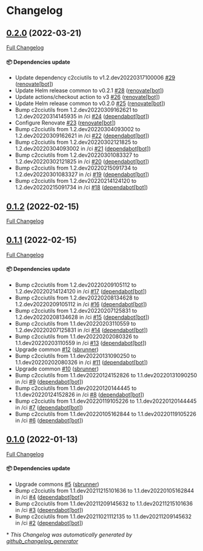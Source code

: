 # Changelog

## [0.2.0](https://github.com/camptocamp/helm-custom-cron/tree/0.2.0) (2022-03-21)

[Full Changelog](https://github.com/camptocamp/helm-custom-cron/compare/0.1.2...0.2.0)

#### :package: Dependencies update

- Update dependency c2cciutils to v1.2.dev20220317100006 [\#29](https://github.com/camptocamp/helm-custom-cron/pull/29) ([renovate[bot]](https://github.com/apps/renovate))
- Update Helm release common to v0.2.1 [\#28](https://github.com/camptocamp/helm-custom-cron/pull/28) ([renovate[bot]](https://github.com/apps/renovate))
- Update actions/checkout action to v3 [\#26](https://github.com/camptocamp/helm-custom-cron/pull/26) ([renovate[bot]](https://github.com/apps/renovate))
- Update Helm release common to v0.2.0 [\#25](https://github.com/camptocamp/helm-custom-cron/pull/25) ([renovate[bot]](https://github.com/apps/renovate))
- Bump c2cciutils from 1.2.dev20220309162621 to 1.2.dev20220314145935 in /ci [\#24](https://github.com/camptocamp/helm-custom-cron/pull/24) ([dependabot[bot]](https://github.com/apps/dependabot))
- Configure Renovate [\#23](https://github.com/camptocamp/helm-custom-cron/pull/23) ([renovate[bot]](https://github.com/apps/renovate))
- Bump c2cciutils from 1.2.dev20220304093002 to 1.2.dev20220309162621 in /ci [\#22](https://github.com/camptocamp/helm-custom-cron/pull/22) ([dependabot[bot]](https://github.com/apps/dependabot))
- Bump c2cciutils from 1.2.dev20220302121825 to 1.2.dev20220304093002 in /ci [\#21](https://github.com/camptocamp/helm-custom-cron/pull/21) ([dependabot[bot]](https://github.com/apps/dependabot))
- Bump c2cciutils from 1.2.dev20220301083327 to 1.2.dev20220302121825 in /ci [\#20](https://github.com/camptocamp/helm-custom-cron/pull/20) ([dependabot[bot]](https://github.com/apps/dependabot))
- Bump c2cciutils from 1.2.dev20220215091734 to 1.2.dev20220301083327 in /ci [\#19](https://github.com/camptocamp/helm-custom-cron/pull/19) ([dependabot[bot]](https://github.com/apps/dependabot))
- Bump c2cciutils from 1.2.dev20220214124120 to 1.2.dev20220215091734 in /ci [\#18](https://github.com/camptocamp/helm-custom-cron/pull/18) ([dependabot[bot]](https://github.com/apps/dependabot))

## [0.1.2](https://github.com/camptocamp/helm-custom-cron/tree/0.1.2) (2022-02-15)

[Full Changelog](https://github.com/camptocamp/helm-custom-cron/compare/0.1.1...0.1.2)

## [0.1.1](https://github.com/camptocamp/helm-custom-cron/tree/0.1.1) (2022-02-15)

[Full Changelog](https://github.com/camptocamp/helm-custom-cron/compare/0.1.0...0.1.1)

#### :package: Dependencies update

- Bump c2cciutils from 1.2.dev20220209105112 to 1.2.dev20220214124120 in /ci [\#17](https://github.com/camptocamp/helm-custom-cron/pull/17) ([dependabot[bot]](https://github.com/apps/dependabot))
- Bump c2cciutils from 1.2.dev20220208134628 to 1.2.dev20220209105112 in /ci [\#16](https://github.com/camptocamp/helm-custom-cron/pull/16) ([dependabot[bot]](https://github.com/apps/dependabot))
- Bump c2cciutils from 1.2.dev20220207125831 to 1.2.dev20220208134628 in /ci [\#15](https://github.com/camptocamp/helm-custom-cron/pull/15) ([dependabot[bot]](https://github.com/apps/dependabot))
- Bump c2cciutils from 1.1.dev20220203110559 to 1.2.dev20220207125831 in /ci [\#14](https://github.com/camptocamp/helm-custom-cron/pull/14) ([dependabot[bot]](https://github.com/apps/dependabot))
- Bump c2cciutils from 1.1.dev20220202080326 to 1.1.dev20220203110559 in /ci [\#13](https://github.com/camptocamp/helm-custom-cron/pull/13) ([dependabot[bot]](https://github.com/apps/dependabot))
- Upgrade common [\#12](https://github.com/camptocamp/helm-custom-cron/pull/12) ([sbrunner](https://github.com/sbrunner))
- Bump c2cciutils from 1.1.dev20220131090250 to 1.1.dev20220202080326 in /ci [\#11](https://github.com/camptocamp/helm-custom-cron/pull/11) ([dependabot[bot]](https://github.com/apps/dependabot))
- Upgrade common [\#10](https://github.com/camptocamp/helm-custom-cron/pull/10) ([sbrunner](https://github.com/sbrunner))
- Bump c2cciutils from 1.1.dev20220124152826 to 1.1.dev20220131090250 in /ci [\#9](https://github.com/camptocamp/helm-custom-cron/pull/9) ([dependabot[bot]](https://github.com/apps/dependabot))
- Bump c2cciutils from 1.1.dev20220120144445 to 1.1.dev20220124152826 in /ci [\#8](https://github.com/camptocamp/helm-custom-cron/pull/8) ([dependabot[bot]](https://github.com/apps/dependabot))
- Bump c2cciutils from 1.1.dev20220119105226 to 1.1.dev20220120144445 in /ci [\#7](https://github.com/camptocamp/helm-custom-cron/pull/7) ([dependabot[bot]](https://github.com/apps/dependabot))
- Bump c2cciutils from 1.1.dev20220105162844 to 1.1.dev20220119105226 in /ci [\#6](https://github.com/camptocamp/helm-custom-cron/pull/6) ([dependabot[bot]](https://github.com/apps/dependabot))

## [0.1.0](https://github.com/camptocamp/helm-custom-cron/tree/0.1.0) (2022-01-13)

[Full Changelog](https://github.com/camptocamp/helm-custom-cron/compare/56a0f39bb6806e63ad03f39fe209cbdc72f7adf5...0.1.0)

#### :package: Dependencies update

- Upgrade commons [\#5](https://github.com/camptocamp/helm-custom-cron/pull/5) ([sbrunner](https://github.com/sbrunner))
- Bump c2cciutils from 1.1.dev20211215101636 to 1.1.dev20220105162844 in /ci [\#4](https://github.com/camptocamp/helm-custom-cron/pull/4) ([dependabot[bot]](https://github.com/apps/dependabot))
- Bump c2cciutils from 1.1.dev20211209145632 to 1.1.dev20211215101636 in /ci [\#3](https://github.com/camptocamp/helm-custom-cron/pull/3) ([dependabot[bot]](https://github.com/apps/dependabot))
- Bump c2cciutils from 1.1.dev20211021112135 to 1.1.dev20211209145632 in /ci [\#2](https://github.com/camptocamp/helm-custom-cron/pull/2) ([dependabot[bot]](https://github.com/apps/dependabot))



\* *This Changelog was automatically generated by [github_changelog_generator](https://github.com/github-changelog-generator/github-changelog-generator)*
